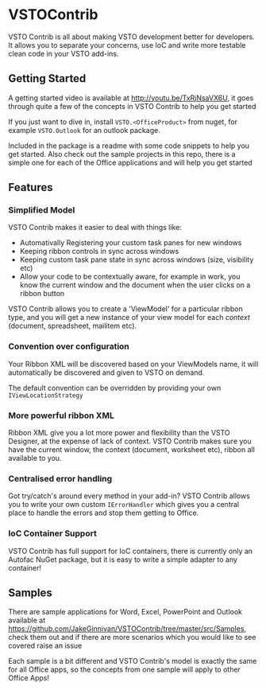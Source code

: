 VSTOContrib
===========

VSTO Contrib is all about making VSTO development better for developers. It allows you to separate your concerns, use IoC and write more testable clean code in your VSTO add-ins.

## Getting Started
A getting started video is available at http://youtu.be/TxRjNsaVX6U, it goes through quite a few of the concepts in VSTO Contrib to help you get started

If you just want to dive in, install `VSTO.<OfficeProduct>` from nuget, for example `VSTO.Outlook` for an outlook package.

Included in the package is a readme with some code snippets to help you get started. Also check out the sample projects in this repo, there is a simple one for each of the Office applications and will help you get started

## Features
### Simplified Model
VSTO Contrib makes it easier to deal with things like:
 - Automativally Registering your custom task panes for new windows
 - Keeping ribbon controls in sync across windows
 - Keeping custom task pane state in sync across windows (size, visibility etc)
 - Allow your code to be contextually aware, for example in work, you know the current window and the document when the user clicks on a ribbon button

VSTO Contrib allows you to create a 'ViewModel' for a particular ribbon type, and you will get a new instance of your view model for each *context* (document, spreadsheet, mailitem etc).

### Convention over configuration
Your Ribbon XML will be discovered based on your ViewModels name, it will automatically be discovered and given to VSTO on demand.

The default convention can be overridden by providing your own `IViewLocationStrategy` 

### More powerful ribbon XML
Ribbon XML give you a lot more power and flexibility than the VSTO Designer, at the expense of lack of context. VSTO Contrib makes sure you have the current window, the context (document, worksheet etc), ribbon all available to you.

### Centralised error handling
Got try/catch's around every method in your add-in? VSTO Contrib allows you to write your own custom `IErrorHandler` which gives you a central place to handle the errors and stop them getting to Office.

### IoC Container Support
VSTO Contrib has full support for IoC containers, there is currently only an Autofac NuGet package, but it is easy to write a simple adapter to any container!

## Samples
There are sample applications for Word, Excel, PowerPoint and Outlook available at https://github.com/JakeGinnivan/VSTOContrib/tree/master/src/Samples, check them out and if there are more scenarios which you would like to see covered raise an issue

Each sample is a bit different and VSTO Contrib's model is exactly the same for all Office apps, so the concepts from one sample will apply to other Office Apps!